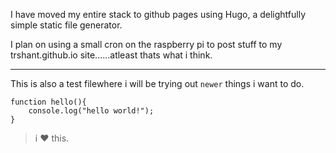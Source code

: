 I have moved my entire stack to github pages using Hugo, a delightfully simple static file generator.

I plan on using a small cron on the raspberry pi to post stuff to my trshant.github.io site......atleast thats what i think. 

---
This is also a test filewhere i will be trying out `newer` things i want to do.  

    function hello(){
        console.log("hello world!");
    }

> i ❤ this. 